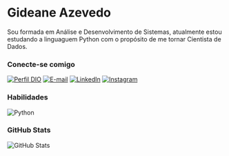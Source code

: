 # Gideane Azevedo
Sou formada em Análise e Desenvolvimento de Sistemas, atualmente estou estudando a linguaguem Python com o propósito de me tornar Cientista de Dados.

### Conecte-se comigo
[![Perfil DIO](https://img.shields.io/badge/-Meu%20Perfil%20na%20DIO-30A3DC?style=for-the-badge)](https://web.dio.me/users/gideane_/?tab=skills)
[![E-mail](https://img.shields.io/badge/-Email-FFF?style=for-the-badge&logo=microsoft-outlook&logoColor=E94D5F)](mailto:gideane_@live.com)
[![LinkedIn](https://img.shields.io/badge/-LinkedIn-FFF?style=for-the-badge&logo=linkedin&logoColor=30A3DC)](https://www.linkedin.com/in/gideane-a-63b9b6127/)
[![Instagram](https://img.shields.io/badge/Instagram-FFF?style=for-the-badge&logo=instagram)](https://www.instagram.com/gideaneazevedo/)

### Habilidades
![Python](https://img.shields.io/badge/python-3670A0?style=for-the-badge&logo=python&logoColor=ffdd54)

### GitHub Stats
![GitHub Stats](https://github-readme-stats.vercel.app/api?username=gihAzevedo&theme=transparent&bg_color=000&border_color=30A3DC&show_icons=true&icon_color=30A3DC&title_color=E94D5F&text_color=FFF&hide=stars)
